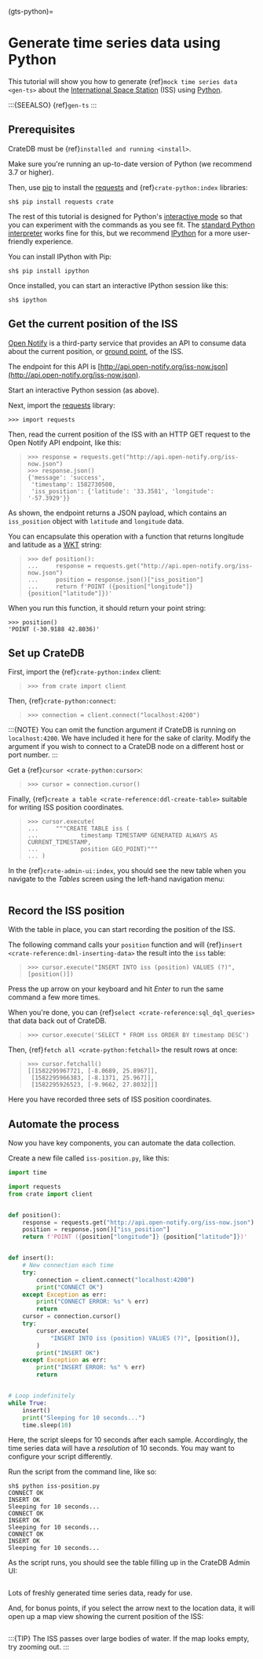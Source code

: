 (gts-python)=

# Generate time series data using Python

This tutorial will show you how to generate {ref}`mock time series data
<gen-ts>` about the [International Space Station] (ISS) using [Python].

:::{SEEALSO}
{ref}`gen-ts`
:::

## Prerequisites

CrateDB must be {ref}`installed and running <install>`.

Make sure you're running an up-to-date version of Python (we recommend 3.7 or
higher).

Then, use [pip] to install the [requests] and {ref}`crate-python:index` libraries:

```console
sh$ pip install requests crate
```

The rest of this tutorial is designed for Python's [interactive mode] so that
you can experiment with the commands as you see fit. The [standard
Python interpreter][standard python interpreter] works fine for this, but we recommend [IPython] for a more
user-friendly experience.

You can install IPython with Pip:

```console
sh$ pip install ipython
```

Once installed, you can start an interactive IPython session like this:

```console
sh$ ipython
```

## Get the current position of the ISS

[Open Notify] is a third-party service that provides an API to consume data
about the current position, or [ground point], of the ISS.

The endpoint for this API is [http://api.open-notify.org/iss-now.json](http://api.open-notify.org/iss-now.json).

Start an interactive Python session (as above).

Next, import the [requests] library:

```
>>> import requests
```

Then, read the current position of the ISS with an HTTP GET request to the Open
Notify API endpoint, like this:

> ```pycon
> >>> response = requests.get("http://api.open-notify.org/iss-now.json")
> >>> response.json()
> {'message': 'success',
>  'timestamp': 1582730500,
>  'iss_position': {'latitude': '33.3581', 'longitude': '-57.3929'}}
> ```

As shown, the endpoint returns a JSON payload, which contains an
`iss_position` object with `latitude` and `longitude` data.

You can encapsulate this operation with a function that returns longitude and
latitude as a [WKT] string:

> ```pycon
> >>> def position():
> ...     response = requests.get("http://api.open-notify.org/iss-now.json")
> ...     position = response.json()["iss_position"]
> ...     return f'POINT ({position["longitude"]} {position["latitude"]})'
> ```

When you run this function, it should return your point string:

```
>>> position()
'POINT (-30.9188 42.8036)'
```

## Set up CrateDB

First, import the {ref}`crate-python:index` client:

> ```pycon
> >>> from crate import client
> ```

Then, {ref}`crate-python:connect`:

> ```pycon
> >>> connection = client.connect("localhost:4200")
> ```

:::{NOTE}
You can omit the function argument if CrateDB is running on
`localhost:4200`. We have included it here for the sake of clarity.
Modify the argument if you wish to connect to a CrateDB node on a different
host or port number.
:::

Get a {ref}`cursor <crate-python:cursor>`:

> ```pycon
> >>> cursor = connection.cursor()
> ```

Finally, {ref}`create a table <crate-reference:ddl-create-table>` suitable for writing
ISS position coordinates.

> ```pycon
> >>> cursor.execute(
> ...     """CREATE TABLE iss (
> ...            timestamp TIMESTAMP GENERATED ALWAYS AS CURRENT_TIMESTAMP,
> ...            position GEO_POINT)"""
> ... )
> ```

In the {ref}`crate-admin-ui:index`, you should see the new table when you navigate to
the *Tables* screen using the left-hand navigation menu:

```{image} /_assets/img/getting-started/generate-time-series/table.png
```

## Record the ISS position

With the table in place, you can start recording the position of the ISS.

The following command calls your `position` function and will {ref}`insert
<crate-reference:dml-inserting-data>` the result into the `iss` table:

> ```pycon
> >>> cursor.execute("INSERT INTO iss (position) VALUES (?)", [position()])
> ```

Press the up arrow on your keyboard and hit *Enter* to run the same command a
few more times.

When you're done, you can {ref}`select <crate-reference:sql_dql_queries>` that data
back out of CrateDB.

> ```pycon
> >>> cursor.execute('SELECT * FROM iss ORDER BY timestamp DESC')
> ```

Then, {ref}`fetch all <crate-python:fetchall>` the result rows at once:

> ```pycon
> >>> cursor.fetchall()
> [[1582295967721, [-8.0689, 25.8967]],
>  [1582295966383, [-8.1371, 25.967]],
>  [1582295926523, [-9.9662, 27.8032]]]
> ```

Here you have recorded three sets of ISS position coordinates.

## Automate the process

Now you have key components, you can automate the data collection.

Create a new file called `iss-position.py`, like this:

```python
import time

import requests
from crate import client


def position():
    response = requests.get("http://api.open-notify.org/iss-now.json")
    position = response.json()["iss_position"]
    return f'POINT ({position["longitude"]} {position["latitude"]})'


def insert():
    # New connection each time
    try:
        connection = client.connect("localhost:4200")
        print("CONNECT OK")
    except Exception as err:
        print("CONNECT ERROR: %s" % err)
        return
    cursor = connection.cursor()
    try:
        cursor.execute(
            "INSERT INTO iss (position) VALUES (?)", [position()],
        )
        print("INSERT OK")
    except Exception as err:
        print("INSERT ERROR: %s" % err)
        return


# Loop indefinitely
while True:
    insert()
    print("Sleeping for 10 seconds...")
    time.sleep(10)
```

Here, the script sleeps for 10 seconds after each sample. Accordingly, the time
series data will have a *resolution* of 10 seconds. You may want to configure
your script differently.

Run the script from the command line, like so:

```console
sh$ python iss-position.py
CONNECT OK
INSERT OK
Sleeping for 10 seconds...
CONNECT OK
INSERT OK
Sleeping for 10 seconds...
CONNECT OK
INSERT OK
Sleeping for 10 seconds...
```

As the script runs, you should see the table filling up in the CrateDB Admin
UI:

```{image} /_assets/img/getting-started/generate-time-series/rows.png
```

Lots of freshly generated time series data, ready for use.

And, for bonus points, if you select the arrow next to the location data, it
will open up a map view showing the current position of the ISS:

```{image} /_assets/img/getting-started/generate-time-series/map.png
```

:::{TIP}
The ISS passes over large bodies of water. If the map looks empty, try
zooming out.
:::

[ground point]: https://en.wikipedia.org/wiki/Ground_track
[interactive mode]: https://docs.python.org/3/tutorial/interpreter.html#interactive-mode
[international space station]: https://www.nasa.gov/mission_pages/station/main/index.html
[ipython]: https://ipython.org/
[open notify]: http://open-notify.org/
[pip]: https://pypi.org/project/pip/
[python]: https://www.python.org/
[requests]: https://requests.readthedocs.io/en/latest/
[standard python interpreter]: https://docs.python.org/3/tutorial/interpreter.html
[wkt]: https://en.wikipedia.org/wiki/Well-known_text_representation_of_geometry
